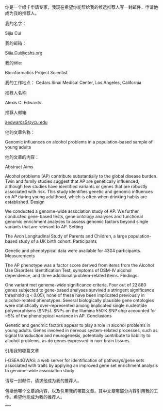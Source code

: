 你是一个绿卡申请专家，我现在希望你能帮给我的候选推荐人写一封邮件，申请他成为我的推荐人。

我的名字：

Sijia Cui

我的邮箱：

Sijia.Cui@cshs.org

我的title:

Bioinformatics Project Scientist

我的工作地点： Cedars Sinai Medical Center, Los Angeles, California

推荐人名称:

Alexis C. Edwards

推荐人邮箱:

aedwards5@vcu.edu

他的文章名称：

Genomic influences on alcohol problems in a population-based sample of young adults


他的文章的内容：




Abstract
Aims

Alcohol problems (AP) contribute substantially to the global disease burden. Twin and family studies suggest that AP are genetically influenced, although few studies have identified variants or genes that are robustly associated with risk. This study identifies genetic and genomic influences on AP during young adulthood, which is often when drinking habits are established.
Design

We conducted a genome-wide association study of AP. We further conducted gene-based tests, gene ontology analyses and functional genomic enrichment analyses to assess genomic factors beyond single variants that are relevant to AP.
Setting

The Avon Longitudinal Study of Parents and Children, a large population-based study of a UK birth cohort.
Participants

Genetic and phenotypical data were available for 4304 participants.
Measurements

The AP phenotype was a factor score derived from items from the Alcohol Use Disorders Identification Test, symptoms of DSM-IV alcohol dependence, and three additional problem-related items.
Findings

One variant met genome-wide significance criteria. Four out of 22 880 genes subjected to gene-based analyses survived a stringent significance threshold (q < 0.05); none of these have been implicated previously in alcohol-related phenotypes. Several biologically plausible gene ontologies were statistically over-represented among implicated single nucleotide polymorphisms (SNPs). SNPs on the Illumina 550 K SNP chip accounted for ~5% of the phenotypical variance in AP.
Conclusions

Genetic and genomic factors appear to play a role in alcohol problems in young adults. Genes involved in nervous system-related processes, such as signal transduction and neurogenesis, potentially contribute to liability to alcohol problems, as do genes expressed in non-brain tissues.





 
    

引用我的哪篇文章

i-GSEA4GWAS: a web server for identification of pathways/gene sets associated with traits by applying an improved gene set enrichment analysis to genome-wide association study

请写一封邮件，请求他成为我的推荐人。

包括他哪个文章的内容，以及引用我的哪篇文章。其中文章哪部分内容引用我的工作。希望他能成为我的推荐人。

"""
